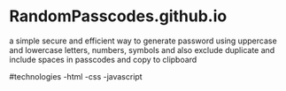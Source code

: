# RandomPasscodes.github.io
a simple secure and efficient way to generate password using uppercase and lowercase letters, numbers, symbols and also exclude duplicate and include spaces in passcodes and copy to clipboard

#technologies -html -css -javascript
